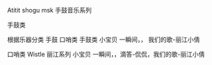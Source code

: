 Atitit shogu msk 手鼓音乐系列


手鼓类

根据乐器分类 手鼓 口哨类
手鼓类
小宝贝 一瞬间，， 我们的歌-丽江小倩

口哨类
Wistle
丽江系列
小宝贝 一瞬间，，滴答-侃侃，我们的歌-丽江小倩

